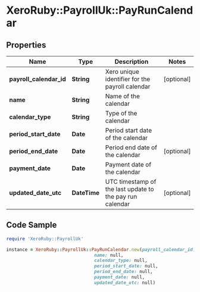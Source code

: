 # XeroRuby::PayrollUk::PayRunCalendar

## Properties

Name | Type | Description | Notes
------------ | ------------- | ------------- | -------------
**payroll_calendar_id** | **String** | Xero unique identifier for the payroll calendar | [optional] 
**name** | **String** | Name of the calendar | 
**calendar_type** | **String** | Type of the calendar | 
**period_start_date** | **Date** | Period start date of the calendar | 
**period_end_date** | **Date** | Period end date of the calendar | [optional] 
**payment_date** | **Date** | Payment date of the calendar | 
**updated_date_utc** | **DateTime** | UTC timestamp of the last update to the pay run calendar | [optional] 

## Code Sample

```ruby
require 'XeroRuby::PayrollUk'

instance = XeroRuby::PayrollUk::PayRunCalendar.new(payroll_calendar_id: null,
                                 name: null,
                                 calendar_type: null,
                                 period_start_date: null,
                                 period_end_date: null,
                                 payment_date: null,
                                 updated_date_utc: null)
```


